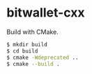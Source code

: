 # bitwallet-cxx

Build with CMake.

```bash
$ mkdir build
$ cd build
$ cmake -Wdeprecated ..
$ cmake --build .
```
